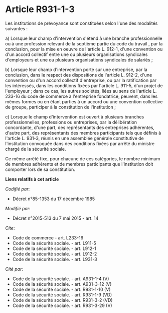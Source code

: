# Article R931-1-3

Les institutions de prévoyance sont constituées selon l'une des modalités suivantes : 

a) Lorsque leur champ d'intervention s'étend à une branche professionnelle ou à une profession relevant      de la septième
partie du code du travail , par la conclusion, pour la mise en oeuvre de l'article L. 912-1, d'une convention ou d'un accord
collectif entre une ou plusieurs organisations syndicales d'employeurs et une ou plusieurs organisations syndicales de
salariés ; 

b) Lorsque leur champ d'intervention porte sur une entreprise, par la conclusion, dans le respect des dispositions de
l'article L. 912-2, d'une convention ou d'un accord collectif d'entreprise, ou par la ratification par les intéressés, dans
les conditions fixées par l'article L. 911-5, d'un projet de l'employeur ; dans ce cas, les autres sociétés, liées au sens de
l'article L. 233-16 du code de commerce à l'entreprise fondatrice, peuvent, dans les mêmes formes ou en étant parties à un
accord ou une convention collective de groupe, participer à la constitution de l'institution ; 

c) Lorsque le champ d'intervention est ouvert à plusieurs branches professionnelles, professions ou entreprises, par la
délibération concordante, d'une part, des représentants des entreprises adhérentes, d'autre part, des représentants des
membres participants tels que définis à l'article L. 931-3, réunis en une assemblée générale constitutive de l'institution
convoquée dans des conditions fixées par arrêté du ministre chargé de la sécurité sociale. 

Ce même arrêté fixe, pour chacune de ces catégories, le nombre minimum de membres adhérents et de membres participants que
l'institution doit comporter lors de sa constitution.

**Liens relatifs à cet article**

_Codifié par_:

  - Décret n°85-1353 du 17 décembre 1985

_Modifié par_:

  - Décret n°2015-513 du 7 mai 2015 - art. 14

_Cite_:

  - Code de commerce - art. L233-16
  - Code de la sécurité sociale. - art. L911-5
  - Code de la sécurité sociale. - art. L912-1
  - Code de la sécurité sociale. - art. L912-2
  - Code de la sécurité sociale. - art. L931-3

_Cité par_:

  - Code de la sécurité sociale. - art. A931-1-4 (V)
  - Code de la sécurité sociale. - art. A931-3-12 (V)
  - Code de la sécurité sociale. - art. R931-1-10 (V)
  - Code de la sécurité sociale. - art. R931-1-9 (VD)
  - Code de la sécurité sociale. - art. R931-3-2 (VD)
  - Code de la sécurité sociale. - art. R931-3-29 (V)
